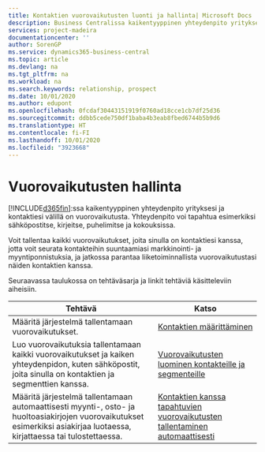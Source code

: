 ```yaml
---
title: Kontaktien vuorovaikutusten luonti ja hallinta| Microsoft Docs
description: Business Centralissa kaikentyyppinen yhteydenpito yrityksesi ja kontaktiesi välillä on vuorovaikutusta. Yhteydenpito voi tapahtua esimerkiksi sähköpostitse, kirjeitse, puhelimitse ja kokouksissa.
services: project-madeira
documentationcenter: ''
author: SorenGP
ms.service: dynamics365-business-central
ms.topic: article
ms.devlang: na
ms.tgt_pltfrm: na
ms.workload: na
ms.search.keywords: relationship, prospect
ms.date: 10/01/2020
ms.author: edupont
ms.openlocfilehash: 0fcdaf30443151919f0760ad18cce1cb7df25d36
ms.sourcegitcommit: ddbb5cede750df1baba4b3eab8fbed6744b5b9d6
ms.translationtype: HT
ms.contentlocale: fi-FI
ms.lasthandoff: 10/01/2020
ms.locfileid: "3923668"
---
```

# <a name="managing-interactions"></a>Vuorovaikutusten hallinta
[!INCLUDE[d365fin](includes/d365fin_md.md)]:ssa kaikentyyppinen yhteydenpito yrityksesi ja kontaktiesi välillä on vuorovaikutusta. Yhteydenpito voi tapahtua esimerkiksi sähköpostitse, kirjeitse, puhelimitse ja kokouksissa.

Voit tallentaa kaikki vuorovaikutukset, joita sinulla on kontaktiesi kanssa, jotta voit seurata kontakteihin suuntaamiasi markkinointi- ja myyntiponnistuksia, ja jatkossa parantaa liiketoiminnallista vuorovaikutustasi näiden kontaktien kanssa.

Seuraavassa taulukossa on tehtäväsarja ja linkit tehtäviä käsitteleviin aiheisiin.

| Tehtävä | Katso |
| --- | --- |
| Määritä järjestelmä tallentamaan vuorovaikutukset. |[Kontaktien määrittäminen](marketing-setup-contacts.md) |
|Luo vuorovaikutuksia tallentamaan kaikki vuorovaikutukset ja kaiken yhteydenpidon, kuten sähköpostit, joita sinulla on kontaktien ja segmenttien kanssa.|[Vuorovaikutusten luominen kontakteille ja segmenteille](marketing-how-create-interactions.md)|
|Määritä järjestelmä tallentamaan automaattisesti myynti-, osto- ja huoltoasiakirjojen vuorovaikutukset esimerkiksi asiakirjaa luotaessa, kirjattaessa tai tulostettaessa.|[Kontaktien kanssa tapahtuvien vuorovaikutusten tallentaminen automaattisesti](marketing-auto-record-interactions.md)|
